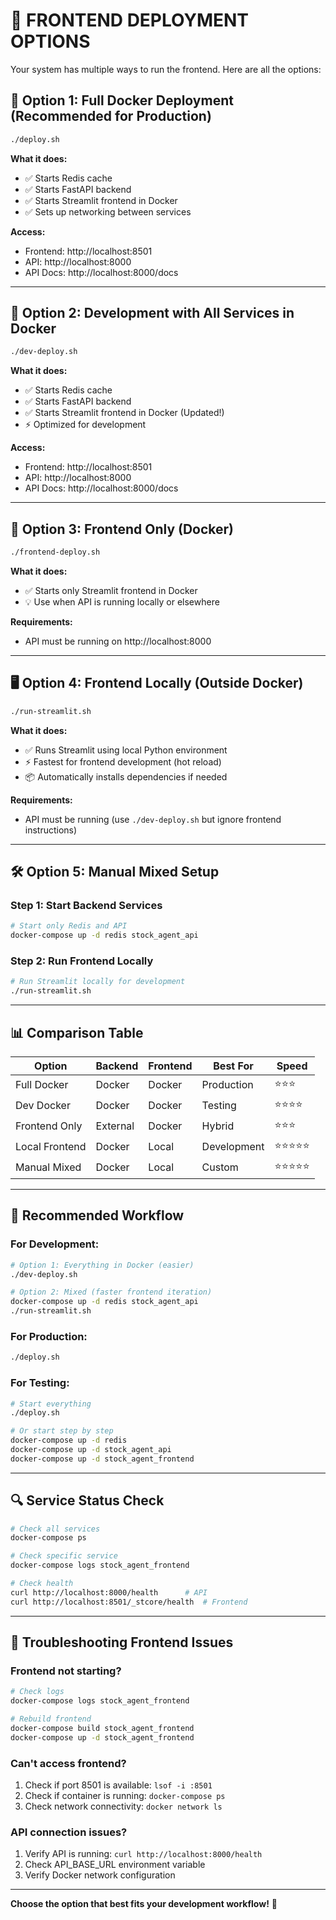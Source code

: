 # 🚀 FRONTEND DEPLOYMENT OPTIONS

Your system has multiple ways to run the frontend. Here are all the options:

## 🎯 **Option 1: Full Docker Deployment (Recommended for Production)**
```bash
./deploy.sh
```
**What it does:**
- ✅ Starts Redis cache
- ✅ Starts FastAPI backend
- ✅ Starts Streamlit frontend in Docker
- ✅ Sets up networking between services

**Access:**
- Frontend: http://localhost:8501
- API: http://localhost:8000
- API Docs: http://localhost:8000/docs

---

## 🔧 **Option 2: Development with All Services in Docker**
```bash
./dev-deploy.sh
```
**What it does:**
- ✅ Starts Redis cache  
- ✅ Starts FastAPI backend
- ✅ Starts Streamlit frontend in Docker (Updated!)
- ⚡ Optimized for development

**Access:**
- Frontend: http://localhost:8501
- API: http://localhost:8000
- API Docs: http://localhost:8000/docs

---

## 🎨 **Option 3: Frontend Only (Docker)**
```bash
./frontend-deploy.sh
```
**What it does:**
- ✅ Starts only Streamlit frontend in Docker
- 💡 Use when API is running locally or elsewhere

**Requirements:**
- API must be running on http://localhost:8000

---

## 🖥️ **Option 4: Frontend Locally (Outside Docker)**
```bash
./run-streamlit.sh
```
**What it does:**
- ✅ Runs Streamlit using local Python environment
- ⚡ Fastest for frontend development (hot reload)
- 📦 Automatically installs dependencies if needed

**Requirements:**
- API must be running (use `./dev-deploy.sh` but ignore frontend instructions)

---

## 🛠️ **Option 5: Manual Mixed Setup**

### Step 1: Start Backend Services
```bash
# Start only Redis and API
docker-compose up -d redis stock_agent_api
```

### Step 2: Run Frontend Locally
```bash
# Run Streamlit locally for development
./run-streamlit.sh
```

---

## 📊 **Comparison Table**

| Option | Backend | Frontend | Best For | Speed |
|--------|---------|----------|----------|-------|
| Full Docker | Docker | Docker | Production | ⭐⭐⭐ |
| Dev Docker | Docker | Docker | Testing | ⭐⭐⭐⭐ |
| Frontend Only | External | Docker | Hybrid | ⭐⭐⭐ |
| Local Frontend | Docker | Local | Development | ⭐⭐⭐⭐⭐ |
| Manual Mixed | Docker | Local | Custom | ⭐⭐⭐⭐⭐ |

---

## 🎯 **Recommended Workflow**

### For Development:
```bash
# Option 1: Everything in Docker (easier)
./dev-deploy.sh

# Option 2: Mixed (faster frontend iteration)
docker-compose up -d redis stock_agent_api
./run-streamlit.sh
```

### For Production:
```bash
./deploy.sh
```

### For Testing:
```bash
# Start everything
./deploy.sh

# Or start step by step
docker-compose up -d redis
docker-compose up -d stock_agent_api  
docker-compose up -d stock_agent_frontend
```

---

## 🔍 **Service Status Check**

```bash
# Check all services
docker-compose ps

# Check specific service
docker-compose logs stock_agent_frontend

# Check health
curl http://localhost:8000/health      # API
curl http://localhost:8501/_stcore/health  # Frontend
```

---

## 🚨 **Troubleshooting Frontend Issues**

### Frontend not starting?
```bash
# Check logs
docker-compose logs stock_agent_frontend

# Rebuild frontend
docker-compose build stock_agent_frontend
docker-compose up -d stock_agent_frontend
```

### Can't access frontend?
1. Check if port 8501 is available: `lsof -i :8501`
2. Check if container is running: `docker-compose ps`
3. Check network connectivity: `docker network ls`

### API connection issues?
1. Verify API is running: `curl http://localhost:8000/health`
2. Check API_BASE_URL environment variable
3. Verify Docker network configuration

---

**Choose the option that best fits your development workflow!** 🚀
